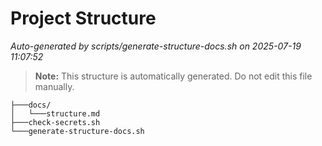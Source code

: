 # Project Structure

_Auto-generated by scripts/generate-structure-docs.sh on 2025-07-19 11:07:52_

> **Note:** This structure is automatically generated. Do not edit this file manually.

```plaintext
├───docs/
│   └───structure.md
├───check-secrets.sh
└───generate-structure-docs.sh

```
